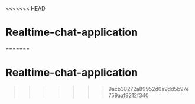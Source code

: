 <<<<<<< HEAD
# Realtime-chat-application
=======
# Realtime-chat-application
>>>>>>> 9acb38272a89952d0a9dd5b97e759aaf9212f340
